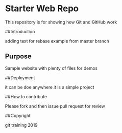 # Starter Web Repo

This repository is for showing how Git and GitHub work

##Introduction

adding text for rebase example from master branch

## Purpose

Sample website with plenty of files for demos

##Deployment

it can be doe anywhere.it is a simple project

##How to contribute

Please fork and then issue pull request for review

##Copyright

git training 2019